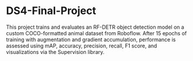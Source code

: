 # DS4-Final-Project
This project trains and evaluates an RF-DETR object detection model on a custom COCO-formatted animal dataset from Roboflow. After 15 epochs of training with augmentation and gradient accumulation, performance is assessed using mAP, accuracy, precision, recall, F1 score, and visualizations via the Supervision library.
